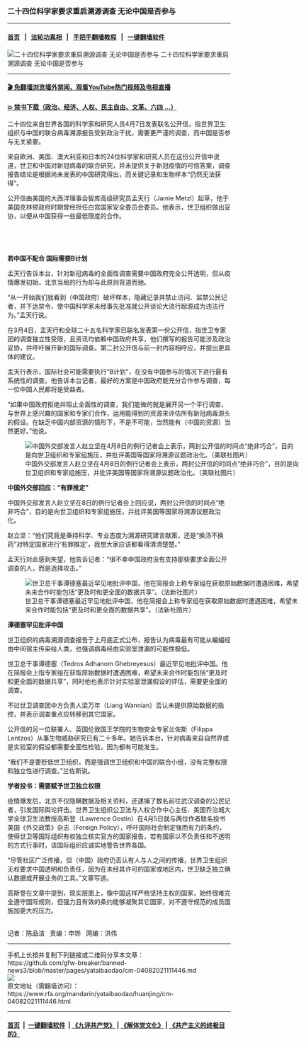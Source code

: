 ### 二十四位科学家要求重启溯源调查  无论中国是否参与
------------------------

#### [首页](https://github.com/gfw-breaker/banned-news3/blob/master/README.md) &nbsp;&nbsp;|&nbsp;&nbsp; [法轮功真相](https://github.com/begood0513/basic/blob/master/README.md)  &nbsp;&nbsp;|&nbsp;&nbsp; [手把手翻墙教程](https://github.com/gfw-breaker/guides/wiki)  &nbsp;&nbsp;|&nbsp;&nbsp; [一键翻墙软件](https://github.com/gfw-breaker/nogfw/blob/master/README.md)  



<div id="headerimg">
 <img alt="二十四位科学家要求重启溯源调查  无论中国是否参与" src="https://www.rfa.org/mandarin/yataibaodao/huanjing/cm-04082021111446.html/@@images/1b5c8d6e-6110-4423-a4b6-1b4118d16ddf.jpeg" title="二十四位科学家要求重启溯源调查  无论中国是否参与"/>
 <span class="lead_image_caption">
  二十四位科学家要求重启溯源调查  无论中国是否参与
 </span>
 <!-- zoomattribute -->
</div>

<hr/>


#### [ 🎬  免翻墙浏览墙外禁闻、观看YouTube热门视频及电视直播](https://github.com/gfw-breaker/HelloWorld)

#### [ 💥  禁书下载（政治、经济、人权、民主自由、文革、六四 ...）](https://github.com/gfw-breaker/books/blob/master/README.md)

<div id="storytext">
 <p>
 </p>
 <p>
  二十四位来自世界各国的科学家和研究人员4月7日发表联名公开信，指世界卫生组织与中国的联合病毒溯源报告受到政治干扰，需要更严谨的调查，而中国是否参与无关紧要。
 </p>
 <p>
  来自欧洲、美国、澳大利亚和日本的24位科学家和研究人员在这份公开信中说道，世卫和中国对新冠病毒的联合研究，并未提供关于新冠疫情的可信答案，调查报告结论是根据尚未发表的中国研究得出，而关键记录和生物样本“仍然无法获得”。
 </p>
 <p>
  公开信由美国的大西洋理事会智库高级研究员孟天行（Jamie Metzl）起草，他于美国克林顿政府时期曾经担任白宫国家安全委员会委员。他表示，世卫组织做出妥协，以便从中国获得一些最低限度的合作。
 </p>
 <p>
  <br/>
 </p>
 <p>
  <br/>
 </p>
 <p>
  <strong>
   若中国不配合 国际需要B计划
  </strong>
 </p>
 <p>
  孟天行告诉本台，针对新冠病毒的全面性调查需要中国政府完全公开透明，但从疫情爆发初始，北京当局的行为却与此原则背道而驰。
 </p>
 <p>
  “从一开始我们就看到（中国政府）破坏样本，隐藏记录并禁止访问、监禁公民记者，并下达禁令，使中国科学家未经事先批准就公开谈论大流行起源成为违法行为。”孟天行说。
 </p>
 <p>
  在3月4日，孟天行和全球二十五名科学家已联名发表第一份公开信，指世卫专家团的调查独立性受限，且资讯均依赖中国政府共享，他们撰写的报告可能涉及政治妥协，并呼吁展开新的国际调查。第二封公开信与前一封内容相呼应，并提出更具体的建议。
 </p>
 <p>
  孟天行表示，国际社会可能需要执行“B计划”，在没有中国参与的情况下进行最有系统性的调查。他告诉本台记者，最好的方案是中国政府能充分合作参与调查，每一位中国人民都将是受益者。
 </p>
 <p>
  “如果中国政府拒绝并阻止全面性的调查，我们能做的就是展开另一个平行调查，与世界上感兴趣的国家和专家们合作，运用能得到的资源来评估所有新冠病毒源头的假设。在缺乏中国内部资源的情形下，不是不可能，当然能有（中国的资源）当然更好。”他说。
 </p>
 <p>
  <figure class="image-richtext image-inline captioned" style="width:620px;">
   <img alt="中国外交部发言人赵立坚在4月8日的例行记者会上表示，两封公开信的时间点“绝非巧合”，目的是向世卫组织和专家组施压，并批评美国等国家将溯源议题政治化。（美联社图片）" src="https://www.rfa.org/mandarin/yataibaodao/huanjing/cm-04082021111446.html/cm0408a.jpg/@@images/2efbf25f-93da-47d7-bed8-283cc52fb3bc.jpeg" title="cm0408a.jpg"/>
   <figcaption class="image-caption">
    中国外交部发言人赵立坚在4月8日的例行记者会上表示，两封公开信的时间点“绝非巧合”，目的是向世卫组织和专家组施压，并批评美国等国家将溯源议题政治化。（美联社图片）
   </figcaption>
   <small>
   </small>
  </figure>
 </p>
 <p>
  <strong>
   中国外交部回应：“有罪推定”
  </strong>
 </p>
 <p>
  中国外交部发言人赵立坚在8日的例行记者会上回应说，两封公开信的时间点“绝非巧合”，目的是向世卫组织和专家组施压，并批评美国等国家将溯源议题政治化。
 </p>
 <p>
  赵立坚：“他们究竟是秉持科学、专业态度为溯源研究建言献策，还是“换汤不换药”对特定国家进行‘有罪推定’，我想大家应该都看得清清楚楚。”
 </p>
 <p>
  孟天行对此感到失望，他告诉记者：“很不幸中国政府没有支持那些要求全面公开调查的人，而是选择攻击。”
 </p>
 <p>
  <figure class="image-richtext image-inline captioned" style="width:620px;">
   <img alt="世卫总干事谭德塞最近罕见地批评中国，他在简报会上称专家组在获取原始数据时遭遇困难，希望未来合作时能包括“更及时和更全面的数据共享”。（法新社图片）" src="https://www.rfa.org/mandarin/yataibaodao/huanjing/cm-04082021111446.html/cm0408b.jpg/@@images/37656ad9-d13b-4332-bfd8-de54baf3d89c.jpeg" title="cm0408b.jpg"/>
   <figcaption class="image-caption">
    世卫总干事谭德塞最近罕见地批评中国，他在简报会上称专家组在获取原始数据时遭遇困难，希望未来合作时能包括“更及时和更全面的数据共享”。（法新社图片）
   </figcaption>
   <small>
   </small>
  </figure>
 </p>
 <p>
  <strong>
   谭德塞罕见批评中国
  </strong>
 </p>
 <p>
  世卫组织的病毒溯源调查报告于上月底正式公布，报告认为病毒最有可能从蝙蝠经由中间宿主传染给人类，也强调病毒经由实验室泄漏的可能性极低。
 </p>
 <p>
  世卫总干事谭德塞（Tedros Adhanom Ghebreyesus）最近罕见地批评中国。他在简报会上指专家组在获取原始数据时遭遇困难，希望未来合作时能包括“更及时和更全面的数据共享”，同时他也表示针对实验室泄漏假设的评估，需要更全面的调查。
 </p>
 <p>
  不过世卫调查团中方负责人梁万年（Liang Wannian）否认未提供原始数据的指控，并表示调查重点应转移到其它国家。
 </p>
 <p>
  公开信的另一位联署人、英国伦敦国王学院的生物安全专家兰佐斯（Filippa Lentzos）从事生物威胁研究已有二十多年。她告诉本台，针对病毒来自自然界或是实验室的假设都需要全面性检验，因为都有可能发生。
 </p>
 <p>
  “我们不是要贬低世卫组织，而是强调世卫组织和中国的联合小组，没有完整权限和独立性进行调查。”兰佐斯说。
 </p>
 <p>
  <strong>
   学者投书：需要赋予世卫独立权限
  </strong>
 </p>
 <p>
  疫情爆发后，北京不仅隐瞒数据及相关资料，还逮捕了数名前往武汉调查的公民记者，引发国际舆论抨击。世界卫生组织公卫法与人权合作中心主任、美国乔治城大学全球卫生法教授高斯登（Lawrence Gostin）在4月5日就与两位作者联名投书美国《外交政策》杂志（Foreign Policy），呼吁国际社会制定强而有力的条约，使得世卫等国际组织有权独立核实官方的国家报告，若有国家以不负责任和不透明的方式行事时，该国际组织应诚实地警告世界各国。
 </p>
 <p>
  “尽管社区广泛传播，但（中国）政府仍否认有人与人之间的传播，世界卫生组织无权要求中国透明和负责任，因为在未经其许可的国家或地区内，世卫缺乏独立确认数据或开展业务的工具。”文章写道。
 </p>
 <p>
  高斯登在文章中提到，现实层面上，像中国这样严格坚持主权的国家，始终很难完全遵守国际规则，但强力且有效的条约能够凝聚其它国家，对不遵守规范的成员国施加更大的压力。
 </p>
 <p>
  <br/>
  记者：陈品洁   责编：申铧   网编：洪伟
 </p>
</div>

<hr/>
手机上长按并复制下列链接或二维码分享本文章：<br/>
https://github.com/gfw-breaker/banned-news3/blob/master/pages/yataibaodao/cm-04082021111446.md <br/>
<a href='https://github.com/gfw-breaker/banned-news3/blob/master/pages/yataibaodao/cm-04082021111446.md'><img src='https://github.com/gfw-breaker/banned-news3/blob/master/pages/yataibaodao/cm-04082021111446.md.png'/></a> <br/>
原文地址（需翻墙访问）：https://www.rfa.org/mandarin/yataibaodao/huanjing/cm-04082021111446.html


------------------------
#### [首页](https://github.com/gfw-breaker/banned-news3/blob/master/README.md) &nbsp;|&nbsp; [一键翻墙软件](https://github.com/gfw-breaker/nogfw/blob/master/README.md) &nbsp;| [《九评共产党》](https://github.com/gfw-breaker/9ping.md/blob/master/README.md#九评之一评共产党是什么) | [《解体党文化》](https://github.com/gfw-breaker/jtdwh.md/blob/master/README.md) | [《共产主义的终极目的》](https://github.com/gfw-breaker/gczydzjmd.md/blob/master/README.md)


<img src='http://gfw-breaker.win/banned-news3/pages/yataibaodao/cm-04082021111446.md' width='0px' height='0px'/>